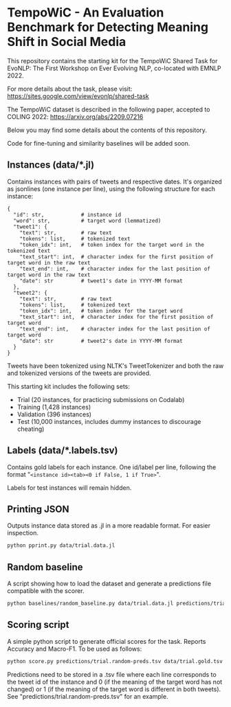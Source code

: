 # TempoWiC - An Evaluation Benchmark for Detecting Meaning Shift in Social Media

This repository contains the starting kit for the TempoWiC Shared Task for EvoNLP: The First Workshop on Ever Evolving NLP, co-located with EMNLP 2022.

For more details about the task, please visit:
https://sites.google.com/view/evonlp/shared-task

The TempoWiC dataset is described in the following paper, accepted to COLING 2022:
https://arxiv.org/abs/2209.07216 


Below you may find some details about the contents of this repository.

Code for fine-tuning and similarity baselines will be added soon.


## Instances (data/*.jl)

Contains instances with pairs of tweets and respective dates. It's organized as jsonlines (one instance per line), using the following structure for each instance:

```
{
  "id": str,            # instance id
  "word": str,          # target word (lemmatized)
  "tweet1": {
    "text": str,        # raw text
    "tokens": list,     # tokenized text
    "token_idx": int,   # token index for the target word in the tokenized text
    "text_start": int,  # character index for the first position of target word in the raw text
    "text_end": int,    # character index for the last position of target word in the raw text
    "date": str         # tweet1's date in YYYY-MM format
  },
  "tweet2": {
    "text": str,        # raw text
    "tokens": list,     # tokenized text
    "token_idx": int,   # token index for the target word
    "text_start": int,  # character index for the first position of target word
    "text_end": int,    # character index for the last position of target word
    "date": str         # tweet2's date in YYYY-MM format
  }
}
```

Tweets have been tokenized using NLTK's TweetTokenizer and both the raw and tokenized versions of the tweets are provided.

This starting kit includes the following sets:
- Trial (20 instances, for practicing submissions on Codalab)
- Training (1,428 instances)
- Validation (396 instances)
- Test (10,000 instances, includes dummy instances to discourage cheating)


## Labels (data/*.labels.tsv)

Contains gold labels for each instance. One id/label per line, following the format "`<instance id><tab><0 if False, 1 if True>`".

Labels for test instances will remain hidden.


## Printing JSON

Outputs instance data stored as .jl in a more readable format. For easier inspection.

```bash
python pprint.py data/trial.data.jl
```


## Random baseline

A script showing how to load the dataset and generate a predictions file compatible with the scorer.

```bash
python baselines/random_baseline.py data/trial.data.jl predictions/trial.random-preds.tsv
```


## Scoring script

A simple python script to generate official scores for the task. Reports Accuracy and Macro-F1. To be used as follows:

```bash
python score.py predictions/trial.random-preds.tsv data/trial.gold.tsv
```

Predictions need to be stored in a .tsv file where each line corresponds to the tweet id of the instance and 0 (if the meaning of the target word has not changed) or 1 (if the meaning of the target word is different in both tweets). See "predictions/trial.random-preds.tsv" for an example.
